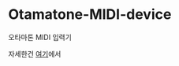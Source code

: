 # Otamatone-MIDI-device
오타마톤 MIDI 입력기

자세한건 [여기](https://blog.naver.com/dalgchicken/223705238074)에서
